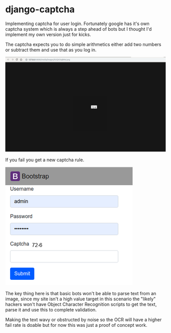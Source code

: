 # django-captcha
Implementing captcha for user login. Fortunately google has it's own captcha system which is always a step ahead of bots but I thought I'd implement my own version just for kicks.

The captcha expects you to do simple arithmetics either add two numbers or subtract them and use that as you log in.

![Snapshot](md_images/captcha.png)

If you fail you get a new captcha rule.

![Snapshot](md_images/login.png)

The key thing here is that basic bots won't be able to parse text from an image, since my site isn't a high value target in this scenario the "likely" hackers won't have Object Character Recognition scripts to get the text, parse it and use this to complete validation.

Making the text wavy or obstructed by noise so the OCR will have a higher fail rate is doable but for now this was just a proof of concept work.

